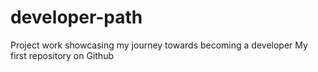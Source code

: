 # developer-path
Project work showcasing my journey towards becoming a developer
My first repository on Github
